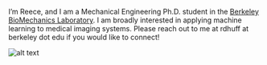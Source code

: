 I’m Reece, and I am a Mechanical Engineering Ph.D. student in the [Berkeley BioMechanics Laboratory](https://oconnell.berkeley.edu/). I am broadly interested in applying machine learning to medical imaging systems. Please reach out to me at rdhuff at berkeley dot edu if you would like to connect! 

![alt text](https://github.com/reecehuff/reecehuff.github.io/blob/master/image.jpg?raw=true)

<!---
reecehuff/reecehuff is a ✨ special ✨ repository because its `README.md` (this file) appears on your GitHub profile.
You can click the Preview link to take a look at your changes.
--->
